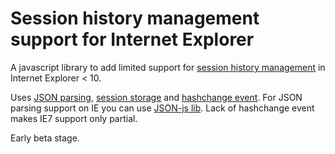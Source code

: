 # Session history management support for Internet Explorer

A javascript library to add limited support for
[session history management](http://caniuse.com/#feat=history) in
Internet Explorer < 10.

Uses [JSON parsing](http://caniuse.com/json),
[session storage](http://caniuse.com/namevalue-storage) and
[hashchange event](http://caniuse.com/hashchange). For JSON parsing support on
IE you can use [JSON-js lib](https://github.com/douglascrockford/JSON-js/).
Lack of hashchange event makes IE7 support only partial.

Early beta stage.
